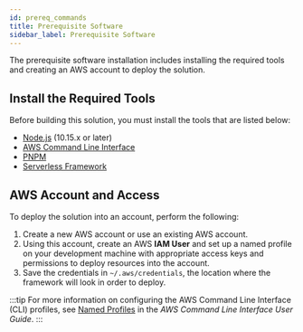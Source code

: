 ```yaml
---
id: prereq_commands
title: Prerequisite Software
sidebar_label: Prerequisite Software
---
```

The prerequisite software installation includes installing the required tools and creating an AWS account to deploy the solution.

## Install the Required Tools
Before building this solution, you must install the tools that are listed below:

* [Node.js](https://nodejs.org/) (10.15.x or later) 
* [AWS Command Line Interface](https://aws.amazon.com/cli/)
* [PNPM](https://pnpm.js.org/) 
* [Serverless Framework](http://www.serverless.com)


## AWS Account and Access
To deploy the solution into an account, perform the following:

1. Create a new AWS account or use an existing AWS account. 
2. Using this account, create an AWS **IAM User** and set up a named profile on your development machine with appropriate access keys and permissions to deploy resources into the account. 
3. Save the credentials in `~/.aws/credentials`, the location where the framework will look in order to deploy.
 
:::tip
For more information on configuring the AWS Command Line Interface (CLI) profiles, see [Named Profiles](https://docs.aws.amazon.com/cli/latest/userguide/cli-configure-profiles.html) in the _AWS Command Line Interface User Guide_.
:::
